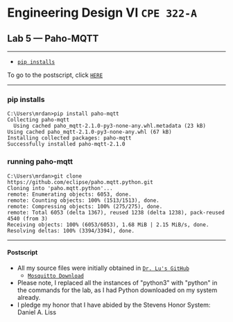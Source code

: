 # Engineering Design VI `CPE 322-A`
## Lab 5 — Paho-MQTT
---

- [`pip installs`](#1)

To go to the postscript, click [`HERE`](#100)

---
<h3 id="1">pip installs</h3>

```
C:\Users\mrdan>pip install paho-mqtt
Collecting paho-mqtt
  Using cached paho_mqtt-2.1.0-py3-none-any.whl.metadata (23 kB)
Using cached paho_mqtt-2.1.0-py3-none-any.whl (67 kB)
Installing collected packages: paho-mqtt
Successfully installed paho-mqtt-2.1.0
```

<h3 id="2">running paho-mqtt</h3>

```
C:\Users\mrdan>git clone https://github.com/eclipse/paho.mqtt.python.git
Cloning into 'paho.mqtt.python'...
remote: Enumerating objects: 6053, done.
remote: Counting objects: 100% (1513/1513), done.
remote: Compressing objects: 100% (275/275), done.
remote: Total 6053 (delta 1367), reused 1238 (delta 1238), pack-reused 4540 (from 3)
Receiving objects: 100% (6053/6053), 1.68 MiB | 2.15 MiB/s, done.
Resolving deltas: 100% (3394/3394), done.
```

---
<h4 id="100">Postscript</h4>

- All my source files were initially obtained in [`Dr. Lu's GitHub`](https://github.com/kevinwlu/iot/tree/master/lesson4)
  - [`Mosquitto Download`](https://mosquitto.org/download/)
- Please note, I replaced all the instances of "python3" with "python" in the commands for the lab, as I had Python downloaded on my system already.
- I pledge my honor that I have abided by the Stevens Honor System: Daniel A. Liss
